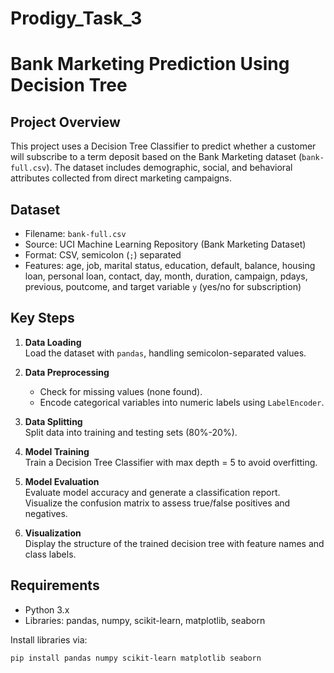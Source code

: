 # Prodigy_Task_3
# Bank Marketing Prediction Using Decision Tree

## Project Overview
This project uses a Decision Tree Classifier to predict whether a customer will subscribe to a term deposit based on the Bank Marketing dataset (`bank-full.csv`). The dataset includes demographic, social, and behavioral attributes collected from direct marketing campaigns.

## Dataset
- Filename: `bank-full.csv`
- Source: UCI Machine Learning Repository (Bank Marketing Dataset)
- Format: CSV, semicolon (`;`) separated
- Features: age, job, marital status, education, default, balance, housing loan, personal loan, contact, day, month, duration, campaign, pdays, previous, poutcome, and target variable `y` (yes/no for subscription)

## Key Steps

1. **Data Loading**  
   Load the dataset with `pandas`, handling semicolon-separated values.

2. **Data Preprocessing**  
   - Check for missing values (none found).  
   - Encode categorical variables into numeric labels using `LabelEncoder`.

3. **Data Splitting**  
   Split data into training and testing sets (80%-20%).

4. **Model Training**  
   Train a Decision Tree Classifier with max depth = 5 to avoid overfitting.

5. **Model Evaluation**  
   Evaluate model accuracy and generate a classification report.  
   Visualize the confusion matrix to assess true/false positives and negatives.

6. **Visualization**  
   Display the structure of the trained decision tree with feature names and class labels.

## Requirements
- Python 3.x
- Libraries: pandas, numpy, scikit-learn, matplotlib, seaborn

Install libraries via:
```bash
pip install pandas numpy scikit-learn matplotlib seaborn
